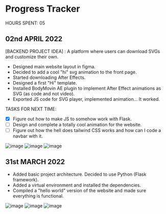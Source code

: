 # Progress Tracker
HOURS SPENT: 05

## 02nd APRIL 2022
[BACKEND PROJECT IDEA] : A platform where users can download SVGs and customize their own.
- Designed main website layout in figma.
- Decided to add a cool "hi" svg animation to the front page.
- Started downloading After Effects.
- Designed a first "Hi" template.
- Installed BodyMovin AE plugin to implement After Effect animations as SVG (as code and not video).
- Exported JS code for SVG player, implemented animation... It worked.

TASKS FOR NEXT TIME:
- [x] Figure out how to make JS to somehow work with Flask.
- [ ] Design and complete a totally cool animation for the website.
- [ ] Figure out how the hell does tailwind CSS works and how can I code a navbar with it.

![image](https://user-images.githubusercontent.com/62790552/161380256-af68bbdd-3b3c-407b-b1cb-89a77b7a0eb0.png)
![image](https://user-images.githubusercontent.com/62790552/161401959-b17ddf29-7866-4f93-869d-21c13ee87df4.png)
![image](https://user-images.githubusercontent.com/62790552/161401760-437b7ad7-3600-4ed0-b611-3b4ce5f4178f.png)


## 31st MARCH 2022
- Added basic project architecture. Decided to use Python (Flask framework).
- Added a virtual environment and installed the dependencies.
- Compiled a "hello world" version of the website and made sure everything is functional.

![image](https://user-images.githubusercontent.com/62790552/161379992-025a507f-0cf8-4af7-b15d-33a5bfa2623c.png)
![image](https://user-images.githubusercontent.com/62790552/161380035-e54ca5c8-fd11-4b42-b8c7-dcaeb34f6061.png)
![image](https://user-images.githubusercontent.com/62790552/161380027-3cac44df-53c3-4105-abf7-bbb18a3d04fd.png)

